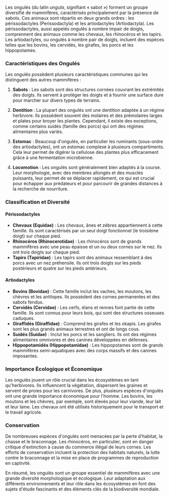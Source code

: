 Les ongulés (du latin *ungula*, signifiant « sabot ») forment un groupe diversifié de mammifères, caractérisés principalement par la présence de sabots. Ces animaux sont répartis en deux grands ordres : les périssodactyles (Perissodactyla) et les artiodactyles (Artiodactyla). Les périssodactyles, aussi appelés ongulés à nombre impair de doigts, comprennent des animaux comme les chevaux, les rhinocéros et les tapirs. Les artiodactyles, ou ongulés à nombre pair de doigts, incluent des espèces telles que les bovins, les cervidés, les girafes, les porcs et les hippopotames.

### Caractéristiques des Ongulés

Les ongulés possèdent plusieurs caractéristiques communes qui les distinguent des autres mammifères :

1. **Sabots** : Les sabots sont des structures cornées couvrant les extrémités des doigts. Ils servent à protéger les doigts et à fournir une surface dure pour marcher sur divers types de terrains.
   
2. **Dentition** : La plupart des ongulés ont une dentition adaptée à un régime herbivore. Ils possèdent souvent des molaires et des prémolaires larges et plates pour broyer les plantes. Cependant, il existe des exceptions, comme certains suidés (famille des porcs) qui ont des régimes alimentaires plus variés.

3. **Estomac** : Beaucoup d'ongulés, en particulier les ruminants (sous-ordre des artiodactyles), ont un estomac complexe à plusieurs compartiments. Cela leur permet de digérer la cellulose des plantes plus efficacement grâce à une fermentation microbienne.

4. **Locomotion** : Les ongulés sont généralement bien adaptés à la course. Leur morphologie, avec des membres allongés et des muscles puissants, leur permet de se déplacer rapidement, ce qui est crucial pour échapper aux prédateurs et pour parcourir de grandes distances à la recherche de nourriture.

### Classification et Diversité

#### Périssodactyles

- **Chevaux (Equidae)** : Les chevaux, ânes et zèbres appartiennent à cette famille. Ils sont caractérisés par un seul doigt fonctionnel (le troisième doigt) sur chaque pied.
- **Rhinocéros (Rhinocerotidae)** : Les rhinocéros sont de grands mammifères avec une peau épaisse et un ou deux cornes sur le nez. Ils ont trois doigts sur chaque pied.
- **Tapirs (Tapiridae)** : Les tapirs sont des animaux ressemblant à des porcs avec un nez préhensile. Ils ont trois doigts sur les pieds postérieurs et quatre sur les pieds antérieurs.

#### Artiodactyles

- **Bovins (Bovidae)** : Cette famille inclut les vaches, les moutons, les chèvres et les antilopes. Ils possèdent des cornes permanentes et des sabots fendus.
- **Cervidés (Cervidae)** : Les cerfs, élans et rennes font partie de cette famille. Ils sont connus pour leurs bois, qui sont des structures osseuses caduques.
- **Giraffidés (Giraffidae)** : Comprend les girafes et les okapis. Les girafes sont les plus grands animaux terrestres et ont de longs cous.
- **Suidés (Suidae)** : Inclut les porcs et les sangliers. Ils ont des régimes alimentaires omnivores et des canines développées en défenses.
- **Hippopotamidés (Hippopotamidae)** : Les hippopotames sont de grands mammifères semi-aquatiques avec des corps massifs et des canines imposantes.

### Importance Écologique et Économique

Les ongulés jouent un rôle crucial dans les écosystèmes en tant qu'herbivores. Ils influencent la végétation, dispersent les graines et servent de proies pour les carnivores. De plus, plusieurs espèces d'ongulés ont une grande importance économique pour l'homme. Les bovins, les moutons et les chèvres, par exemple, sont élevés pour leur viande, leur lait et leur laine. Les chevaux ont été utilisés historiquement pour le transport et le travail agricole.

### Conservation

De nombreuses espèces d'ongulés sont menacées par la perte d'habitat, la chasse et le braconnage. Les rhinocéros, en particulier, sont en danger critique d'extinction à cause du commerce illégal de leurs cornes. Les efforts de conservation incluent la protection des habitats naturels, la lutte contre le braconnage et la mise en place de programmes de reproduction en captivité.

En résumé, les ongulés sont un groupe essentiel de mammifères avec une grande diversité morphologique et écologique. Leur adaptation aux différents environnements et leur rôle dans les écosystèmes en font des sujets d'étude fascinants et des éléments clés de la biodiversité mondiale.